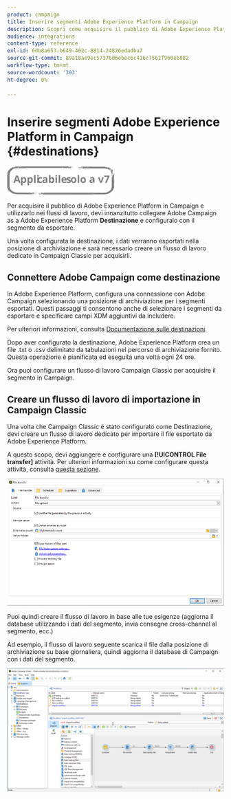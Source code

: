 ```yaml
---
product: campaign
title: Inserire segmenti Adobe Experience Platform in Campaign
description: Scopri come acquisire il pubblico di Adobe Experience Platform in Campaign Classic.
audience: integrations
content-type: reference
exl-id: 6db8a653-b649-402c-8814-24826edadba7
source-git-commit: 89a18ae9ec57376d6ebec6c416c7562f960eb882
workflow-type: tm+mt
source-wordcount: '303'
ht-degree: 0%

---
```


# Inserire segmenti Adobe Experience Platform in Campaign {#destinations}

![](../../assets/v7-only.svg)

Per acquisire il pubblico di Adobe Experience Platform in Campaign e utilizzarlo nei flussi di lavoro, devi innanzitutto collegare Adobe Campaign as a Adobe Experience Platform **Destinazione** e configuralo con il segmento da esportare.

Una volta configurata la destinazione, i dati verranno esportati nella posizione di archiviazione e sarà necessario creare un flusso di lavoro dedicato in Campaign Classic per acquisirli.

## Connettere Adobe Campaign come destinazione

In Adobe Experience Platform, configura una connessione con Adobe Campaign selezionando una posizione di archiviazione per i segmenti esportati. Questi passaggi ti consentono anche di selezionare i segmenti da esportare e specificare campi XDM aggiuntivi da includere.

Per ulteriori informazioni, consulta [Documentazione sulle destinazioni](https://experienceleague.adobe.com/docs/experience-platform/destinations/catalog/email-marketing/adobe-campaign.html).

Dopo aver configurato la destinazione, Adobe Experience Platform crea un file .txt o .csv delimitato da tabulazioni nel percorso di archiviazione fornito. Questa operazione è pianificata ed eseguita una volta ogni 24 ore.

Ora puoi configurare un flusso di lavoro Campaign Classic per acquisire il segmento in Campaign.

## Creare un flusso di lavoro di importazione in Campaign Classic

Una volta che Campaign Classic è stato configurato come Destinazione, devi creare un flusso di lavoro dedicato per importare il file esportato da Adobe Experience Platform.

A questo scopo, devi aggiungere e configurare una **[!UICONTROL File transfer]** attività. Per ulteriori informazioni su come configurare questa attività, consulta [questa sezione](../../workflow/using/file-transfer.md).

![](assets/rtcdp-file-transfer.png)

Puoi quindi creare il flusso di lavoro in base alle tue esigenze (aggiorna il database utilizzando i dati del segmento, invia consegne cross-channel al segmento, ecc.)

Ad esempio, il flusso di lavoro seguente scarica il file dalla posizione di archiviazione su base giornaliera, quindi aggiorna il database di Campaign con i dati del segmento.

![](assets/rtcdp-workflow.png)
